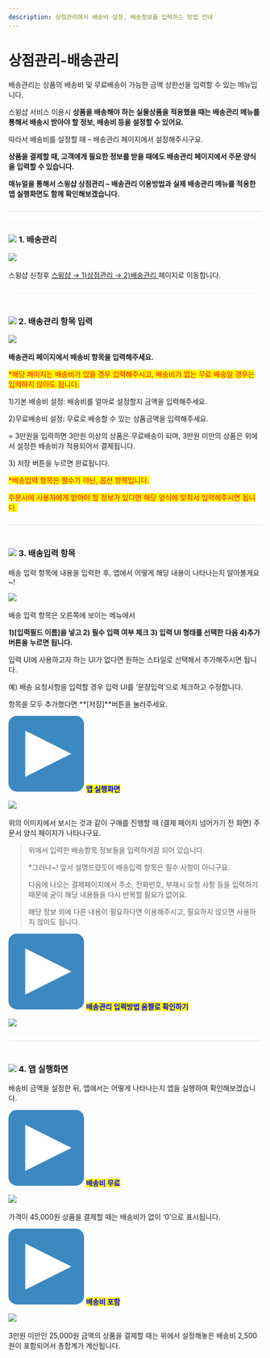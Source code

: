 ```yaml
---
description: 상점관리에서 배송비 설정, 배송정보를 입력하는 방법 안내
---
```


# 상점관리-배송관리

배송관리는 상품의 배송비 및 무료배송이 가능한 금액 상한선을 입력할 수 있는 메뉴입니다.

스윙샵 서비스 이용시 **상품을 배송해야 하는 실물상품을 적용했을 때는 배송관리 메뉴를 통해서 배송시 받아야 할 정보, 배송비 등을 설정할 수 있어요.**

따라서 배송비를 설정할 때 – 배송관리 페이지에서 설정해주시구요.

**상품을 결제할 때, 고객에게 필요한 정보를 받을 때에도 배송관리 페이지에서 주문 양식을 입력할 수 있습니다.**&#x20;

**매뉴얼을 통해서 스윙샵 상점관리 – 배송관리 이용방법과 실제 배송관리 메뉴를 적용한 앱 실행화면도 함께 확인해보겠습니다.**

![](<../../.gitbook/assets/구분선 (1) (1).PNG>)

### ![](https://wp.swing2app.co.kr/wp-content/uploads/2020/04/%EB%8B%A8%EB%9D%BD1-1.png) **1. 배송관리**

![](https://wp.swing2app.co.kr/wp-content/uploads/2018/11/%EB%B0%B0%EC%86%A1%EA%B4%80%EB%A6%AC.png)

스윙샵 신청후 [스윙샵 → 1)상점관리 → 2)배송관리 ](http://www.swing2app.co.kr/view/store\_info\_delivery\_setting)페이지로 이동합니다.



![](<../../.gitbook/assets/구분선 (1) (1).PNG>)

### ![](https://wp.swing2app.co.kr/wp-content/uploads/2020/04/%EB%8B%A8%EB%9D%BD1-1.png) **2. 배송관리 항목 입력**

![](https://wp.swing2app.co.kr/wp-content/uploads/2018/11/%EB%B0%B0%EC%86%A1%EA%B4%80%EB%A6%AC5.png)

**배송관리 페이지에서 배송비 항목을 입력해주세요.**

<mark style="color:red;">\*해당 페이지는 배송비가 있을 경우 입력해주시고, 배송비가 없는 무료 배송일 경우는 입력하지 않아도 됩니다.</mark>

1\)기본 배송비 설정: 배송비를 얼마로 설정할지 금액을 입력해주세요.

2\)무료배송비 설정: 무료로 배송할 수 있는 상품금액을 입력해주세요.

\= 3만원을 입력하면 3만원 이상의 상품은 무료배송이 되며, 3만원 미만의 상품은 위에서 설정한 배송비가 적용되어서 결제됩니다.

3\) 저장 버튼을 누르면 완료됩니다.

<mark style="color:red;">\*배송입력 항목은 필수가 아닌, 옵션 항목입니다.</mark>&#x20;

<mark style="color:red;">주문시에 사용자에게 받아야 할 정보가 있다면 해당 양식에 맞춰서 입력해주시면 됩니다.</mark>

![](<../../.gitbook/assets/구분선 (1) (1).PNG>)

### ![](https://wp.swing2app.co.kr/wp-content/uploads/2020/04/%EB%8B%A8%EB%9D%BD1-1.png) **3. 배송입력 항목**

배송 입력 항목에 내용을 입력한 후, 앱에서 어떻게 해당 내용이 나타나는지 알아볼게요\~!

![](https://wp.swing2app.co.kr/wp-content/uploads/2018/11/%EB%B0%B0%EC%86%A1%EA%B4%80%EB%A6%AC6.png)

배송 입력 항목은 오른쪽에 보이는 메뉴에서

**1)\[입력필드 이름]을 넣고 2) 필수 입력 여부 체크 3) 입력 UI 형태를  선택한 다음 4)추가 버튼을 누르면 됩니다.** &#x20;

입력 UI에 사용하고자 하는 UI가 없다면 원하는 스타일로 선택해서 추가해주시면 됩니다.

예) 배송 요청사항을 입력할 경우 입력 UI를 ‘문장입력’으로 체크하고 수정합니다.

항목을 모두 추가했다면 **\[저장]**버튼을 눌러주세요.



&#x20;<img src="../../.gitbook/assets/image (9).png" alt="" data-size="line"> <mark style="color:blue;">**앱 실행화면**</mark>

![](https://wp.swing2app.co.kr/wp-content/uploads/2018/11/%EB%B0%B0%EC%86%A1%EA%B4%80%EB%A6%AC3.png)

위의 이미지에서 보시는 것과 같이 구매를 진행할 때 (결제 페이지 넘어가기 전 화면) 주문서 양식 페이지가 나타나구요.

> 위에서 입력한 배송항목 정보들을 입력하게끔 되어 있습니다.
>
> \*그러나\~! 앞서 설명드렸듯이 배송입력 항목은 필수 사항이 아니구요.&#x20;
>
> 다음에 나오는 결제페이지에서 주소, 전화번호, 부재시 요청 사항 등을 입력하기 때문에 굳이 해당 내용들을 다시 반복할 필요가 없어요.
>
> 해당 정보 외에 다른 내용이 필요하다면 이용해주시고, 필요하지 않으면 사용하지 않아도 됩니다.



<img src="../../.gitbook/assets/image (9).png" alt="" data-size="line"> <mark style="color:blue;">**배송관리 입력방법 움짤로 확인하기**</mark>

![](https://wp.swing2app.co.kr/wp-content/uploads/2018/11/%EB%B0%B0%EC%86%A1%EA%B4%80%EB%A6%AC.gif)



![](<../../.gitbook/assets/구분선 (1) (1).PNG>)

### ![](https://wp.swing2app.co.kr/wp-content/uploads/2020/04/%EB%8B%A8%EB%9D%BD1-1.png) **4. 앱 실행화면**

배송비 금액을 설정한 뒤, 앱에서는 어떻게 나타나는지 앱을 실행하여 확인해보겠습니다.



<img src="../../.gitbook/assets/image (9).png" alt="" data-size="line"> <mark style="color:blue;">**배송비 무료**</mark>

![](https://wp.swing2app.co.kr/wp-content/uploads/2018/11/%EB%B0%B0%EC%86%A1%EA%B4%80%EB%A6%AC1.png)

가격이 45,000원 상품을 결제할 때는 배송비가 없이 ‘0’으로 표시됩니다.



<img src="../../.gitbook/assets/image (9).png" alt="" data-size="line"> <mark style="color:blue;">**배송비 포함**</mark>

![](https://wp.swing2app.co.kr/wp-content/uploads/2018/11/%EB%B0%B0%EC%86%A1%EA%B4%80%EB%A6%AC2.png)

3만원 미만인 25,000원 금액의 상품을 결제할 때는 위에서 설정해놓은 배송비 2,500원이 포함되어서 총합계가 계산됩니다.

